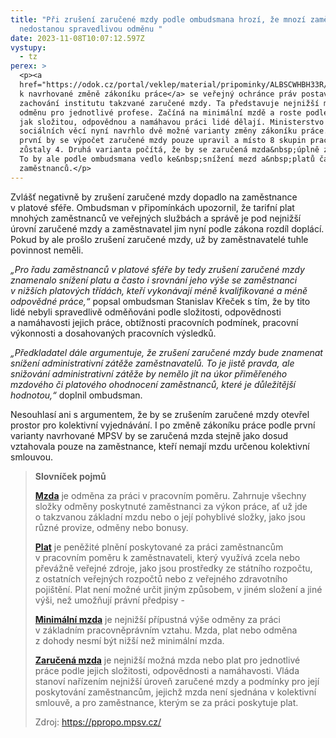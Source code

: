 ```yaml
---
title: "Při zrušení zaručené mzdy podle ombudsmana hrozí, že mnozí zaměstnanci
  nedostanou spravedlivou odměnu "
date: 2023-11-08T10:07:12.597Z
vystupy:
  - tz
perex: >
  <p><a
  href="https://odok.cz/portal/veklep/material/pripominky/ALBSCWHBH33R/">V&nbsp;připomínkách
  k navrhované změně zákoníku práce</a> se veřejný ochránce práv postavil za
  zachování institutu takzvané zaručené mzdy. Ta představuje nejnižší možnou
  odměnu pro jednotlivé profese. Začíná na minimální mzdě a roste podle toho,
  jak složitou, odpovědnou a namáhavou práci lidé dělají. Ministerstvo práce a
  sociálních věcí nyní navrhlo dvě možné varianty změny zákoníku práce. Podle té
  první by se výpočet zaručené mzdy pouze upravil a místo 8 skupin prací by
  zůstaly 4. Druhá varianta počítá, že by se zaručená mzda&nbsp;úplně zrušila.
  To by ale podle ombudsmana vedlo ke&nbsp;snížení mezd a&nbsp;platů části
  zaměstnanců.</p>
---
```

<p>Zvlášť negativně by zrušení zaručené mzdy dopadlo na zaměstnance v&nbsp;platové sféře. Ombudsman v připomínkách upozornil, že tarifní plat mnohých zaměstnanců ve&nbsp;veřejných službách a&nbsp;správě je pod&nbsp;nejnižší úrovní zaručené mzdy a zaměstnavatel jim nyní podle zákona rozdíl doplácí. Pokud by ale prošlo zrušení zaručené mzdy, už by zaměstnavatelé tuhle povinnost neměli.</p>

<p><em>&bdquo;Pro&nbsp;řadu zaměstnanců v&nbsp;platové sféře by tedy zrušení zaručené mzdy znamenalo snížení platu a&nbsp;často i srovnání jeho výše se zaměstnanci v&nbsp;nižších platových třídách, kteří vykonávají méně kvalifikované a&nbsp;méně odpovědné práce,&ldquo; </em>popsal ombudsman Stanislav Křeček s&nbsp;tím, že by tito lidé nebyli spravedlivě odměňováni podle složitosti, odpovědnosti a&nbsp;namáhavosti jejich práce, obtížnosti pracovních podmínek, pracovní výkonnosti a&nbsp;dosahovaných pracovních výsledků.</p>

<p><em>&bdquo;Předkladatel dále argumentuje, že zrušení zaručené mzdy bude znamenat snížení administrativní zátěže zaměstnavatelů. To je jistě pravda, ale snižování administrativní zátěže by nemělo jít na&nbsp;úkor přiměřeného mzdového či platového ohodnocení zaměstnanců, které je důležitější hodnotou,&ldquo;</em> doplnil ombudsman.</p>

<p>Nesouhlasí ani s&nbsp;argumentem, že by se zrušením zaručené mzdy otevřel prostor pro&nbsp;kolektivní vyjednávání. I po změně zákoníku práce podle první varianty navrhované MPSV by se zaručená mzda stejně jako dosud vztahovala pouze na zaměstnance, kteří nemají mzdu určenou kolektivní smlouvou.</p>

<blockquote>
<p><strong>Slovníček pojmů</strong></p>

<p><a href="https://ppropo.mpsv.cz/XVIIIObecnaustanoveniomzdeplatua"><strong>Mzda</strong></a> je odměna za práci v pracovním poměru. Zahrnuje všechny složky odměny poskytnuté zaměstnanci za výkon práce, ať už jde o&nbsp;takzvanou základní mzdu nebo o&nbsp;její pohyblivé složky, jako jsou různé provize, odměny nebo bonusy.</p>

<p><a href="https://ppropo.mpsv.cz/XVIIIObecnaustanoveniomzdeplatua"><strong>Plat</strong></a> je peněžité plnění poskytované za práci zaměstnancům v&nbsp;pracovním poměru k&nbsp;zaměstnavateli, který využívá zcela nebo převážně veřejné zdroje, jako jsou prostředky ze státního rozpočtu, z&nbsp;ostatních veřejných rozpočtů nebo z&nbsp;veřejného zdravotního pojištění. Plat není možné určit jiným způsobem, v&nbsp;jiném složení a jiné výši, než umožňují právní předpisy -</p>

<p><a href="https://ppropo.mpsv.cz/xviii1minimalnimzda"><strong>Minimální mzda</strong></a> je nejnižší přípustná výše odměny za práci v&nbsp;základním pracovněprávním vztahu. Mzda, plat nebo odměna z&nbsp;dohody nesmí být nižší než minimální mzda.</p>

<p><a href="https://ppropo.mpsv.cz/xviii2zarucenamzda"><strong>Zaručená mzda</strong></a> je nejnižší možná mzda nebo plat pro jednotlivé práce podle jejich složitosti, odpovědnosti a namáhavosti. Vláda stanoví nařízením nejnižší úroveň zaručené mzdy a podmínky pro její poskytování zaměstnancům, jejichž mzda není sjednána v&nbsp;kolektivní smlouvě, a pro zaměstnance, kterým se za práci poskytuje plat.</p>

<p>Zdroj: <a href="https://ppropo.mpsv.cz/">https://ppropo.mpsv.cz/</a>&nbsp;</p>
</blockquote>
